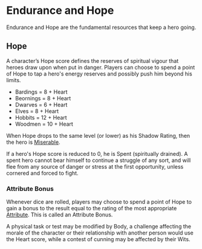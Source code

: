 # Endurance and Hope

Endurance and Hope are the fundamental resources that keep a hero going. 



## Hope

A character’s Hope score defines the reserves of spiritual vigour that heroes draw upon when put in danger. Players can choose to spend a point of Hope to tap a hero's energy reserves and possibly push him beyond his limits. 

* Bardings = 8 + Heart 
* Beornings = 8 + Heart 
* Dwarves = 6 + Heart 
* Elves = 8 + Heart 
* Hobbits = 12 + Heart 
* Woodmen = 10 + Heart

When Hope drops to the same level (or lower) as his Shadow Rating, then the hero is [Miserable](weary-miserable-wounded.md).

If a hero's Hope score is reduced to 0, he is Spent (spiritually drained). A spent hero cannot bear himself to continue a struggle of any sort, and will flee from any source of danger or stress at the first opportunity, unless cornered and forced to fight. 

### Attribute Bonus

Whenever dice are rolled, players may choose to spend a point of Hope to gain a bonus to the result equal to the rating of the most appropriate [Attribute](basic-attributes.md). This is called an Attribute Bonus.

A physical task or test may be modified by Body, a challenge affecting the morale of the character or their relationship with another person would use the Heart score, while a contest of cunning may be affected by their Wits.
